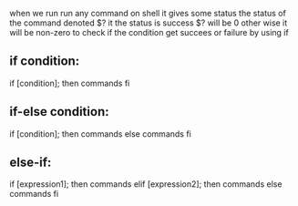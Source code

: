 when we run run any command on shell it gives some status the status of the command denoted $? 
it the status is success $? will be 0 other wise it will be non-zero
to check if the condition get succees or failure by using if

if condition:
-------------
if [condition]; then
 commands
fi

if-else condition:
---------------
if [condition]; then
commands
else
commands
fi

else-if:
--------
if [expression1]; then
commands
elif [expression2]; then
commands
else
commands
fi

